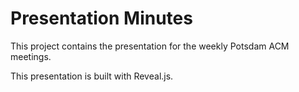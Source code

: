 # Presentation Minutes #
This project contains the presentation for the weekly Potsdam ACM meetings.

This presentation is built with Reveal.js.
